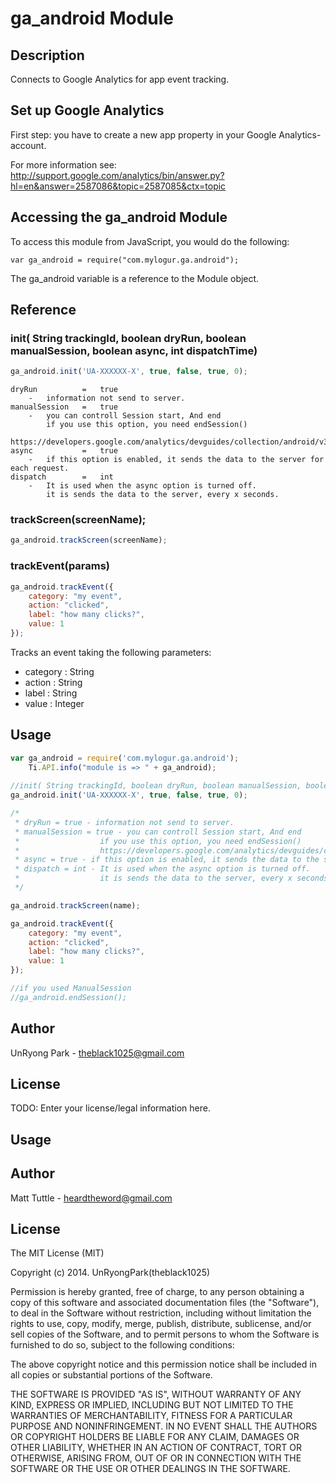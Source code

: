 # ga_android Module

## Description

Connects to Google Analytics for app event tracking.

## Set up Google Analytics

First step: you have to create a new app property in your Google Analytics-account.

For more information see: http://support.google.com/analytics/bin/answer.py?hl=en&answer=2587086&topic=2587085&ctx=topic

## Accessing the ga_android Module

To access this module from JavaScript, you would do the following:

	var ga_android = require("com.mylogur.ga.android");

The ga_android variable is a reference to the Module object.	

## Reference

### init( String trackingId, boolean dryRun, boolean manualSession, boolean async, int dispatchTime)
```javascript
ga_android.init('UA-XXXXXX-X', true, false, true, 0);
```
	dryRun			=	true 
		-	information not send to server.
	manualSession	=	true 
		-	you can controll Session start, And end
			if you use this option, you need endSession()
			https://developers.google.com/analytics/devguides/collection/android/v3/sessions
 	async			=	true
 		-	if this option is enabled, it sends the data to the server for each request.
	dispatch		=	int
		-	It is used when the async option is turned off.
			it is sends the data to the server, every x seconds.


### trackScreen(screenName);
```javascript
ga_android.trackScreen(screenName);
```

### trackEvent(params)
```javascript
ga_android.trackEvent({
    category: "my event",
    action: "clicked",
    label: "how many clicks?",
    value: 1
});
```

Tracks an event taking the following parameters:

* category : String
* action : String
* label : String
* value : Integer

## Usage

```javascript
var ga_android = require('com.mylogur.ga.android');
	Ti.API.info("module is => " + ga_android);
	
//init( String trackingId, boolean dryRun, boolean manualSession, boolean async, int dispatchTime)
ga_android.init('UA-XXXXXX-X', true, false, true, 0);

/*
 * dryRun = true - information not send to server.
 * manualSession = true - you can controll Session start, And end
 * 					if you use this option, you need endSession()
 *                  https://developers.google.com/analytics/devguides/collection/android/v3/sessions
 * async = true - if this option is enabled, it sends the data to the server for each request.
 * dispatch = int - It is used when the async option is turned off.
 * 					it is sends the data to the server, every x seconds.
 */

ga_android.trackScreen(name);

ga_android.trackEvent({
    category: "my event",
    action: "clicked",
    label: "how many clicks?",
    value: 1
});

//if you used ManualSession
//ga_android.endSession();
```

## Author

UnRyong Park - theblack1025@gmail.com

## License

TODO: Enter your license/legal information here.



## Usage



## Author

Matt Tuttle - heardtheword@gmail.com

## License
The MIT License (MIT)

Copyright (c) 2014. UnRyongPark(theblack1025)

Permission is hereby granted, free of charge, to any person obtaining a copy
of this software and associated documentation files (the "Software"), to deal
in the Software without restriction, including without limitation the rights
to use, copy, modify, merge, publish, distribute, sublicense, and/or sell
copies of the Software, and to permit persons to whom the Software is
furnished to do so, subject to the following conditions:

The above copyright notice and this permission notice shall be included in
all copies or substantial portions of the Software.

THE SOFTWARE IS PROVIDED "AS IS", WITHOUT WARRANTY OF ANY KIND, EXPRESS OR
IMPLIED, INCLUDING BUT NOT LIMITED TO THE WARRANTIES OF MERCHANTABILITY,
FITNESS FOR A PARTICULAR PURPOSE AND NONINFRINGEMENT. IN NO EVENT SHALL THE
AUTHORS OR COPYRIGHT HOLDERS BE LIABLE FOR ANY CLAIM, DAMAGES OR OTHER
LIABILITY, WHETHER IN AN ACTION OF CONTRACT, TORT OR OTHERWISE, ARISING FROM,
OUT OF OR IN CONNECTION WITH THE SOFTWARE OR THE USE OR OTHER DEALINGS IN
THE SOFTWARE.